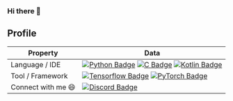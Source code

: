 ### Hi there 👋

## Profile
Property                 | Data  
-------------------------|------
Language / IDE           | [![Python Badge](https://img.shields.io/badge/-Visual%20Studio%20Code-3776AB?style=flat&logo=Python&logoColor=white)](https://github.com/search?l=Python&q=user:Edotnd&type=Repositories) [![C Badge](https://img.shields.io/badge/-Visual%20Studio%20Code-A8B9CC?style=flat&logo=C&logoColor=white)](https://github.com/search?q=user%3AEdotnd&type=Repositories) [![Kotlin Badge](https://img.shields.io/badge/-Android%20Studio-01D277?style=flat&logo=Kotlin&logoColor=white)](https://developer.android.com/studio)
Tool / Framework         | [![Tensorflow Badge](https://img.shields.io/badge/-Tensorflow-FF6600?style=flat&logo=Tensorflow&logoColor=white)](https://www.tensorflow.org) [![PyTorch Badge](https://img.shields.io/badge/-PyTorch-red?style=flat&logo=PyTorch&logoColor=white)](https://pytorch.org/)
Connect with me :smile:  | [![Discord Badge](https://img.shields.io/badge/-Edotnd%235486-8080ff?style=flat&logo=discord&logoColor=white)](https://discord.com/)
